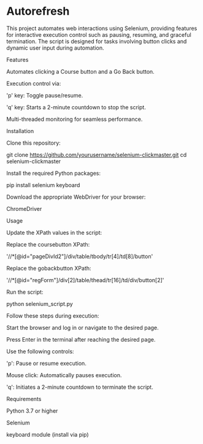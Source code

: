 # Autorefresh

This project automates web interactions using Selenium, providing features for interactive execution control such as pausing, resuming, and graceful termination. The script is designed for tasks involving button clicks and dynamic user input during automation.

Features

Automates clicking a Course button and a Go Back button.

Execution control via:

'p' key: Toggle pause/resume.

'q' key: Starts a 2-minute countdown to stop the script.

Multi-threaded monitoring for seamless performance.

Installation

Clone this repository:

git clone https://github.com/yourusername/selenium-clickmaster.git
cd selenium-clickmaster

Install the required Python packages:

pip install selenium keyboard

Download the appropriate WebDriver for your browser:

ChromeDriver

Usage

Update the XPath values in the script:

Replace the coursebutton XPath:

'//*[@id="pageDivId2"]/div/table/tbody/tr[4]/td[8]/button'

Replace the gobackbutton XPath:

'//*[@id="regForm"]/div[2]/table/thead/tr[16]/td/div/button[2]'

Run the script:

python selenium_script.py

Follow these steps during execution:

Start the browser and log in or navigate to the desired page.

Press Enter in the terminal after reaching the desired page.

Use the following controls:

'p': Pause or resume execution.

Mouse click: Automatically pauses execution.

'q': Initiates a 2-minute countdown to terminate the script.

Requirements

Python 3.7 or higher

Selenium

keyboard module (install via pip)
